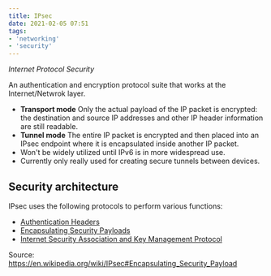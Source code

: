 ```yaml
---
title: IPsec
date: 2021-02-05 07:51
tags:
- 'networking'
- 'security'
---
```


_Internet Protocol Security_

An authentication and encryption protocol suite that works at the
Internet/Netwrok layer. 

* **Transport mode**
	Only the actual payload of the IP packet is encrypted: the destination and
	source IP addresses and other IP header information are still readable.
* **Tunnel mode**
	The entire IP packet is encrypted and then placed into an IPsec endpoint where
	it is encapsulated inside another IP packet. 
* Won't be widely utilized until IPv6 is in more widespread use.
* Currently only really used for creating secure tunnels between devices.

## Security architecture

IPsec uses the following protocols to perform various functions:

* [Authentication Headers](20220221080352-authentication-headers.md)
* [Encapsulating Security Payloads](20220221080412-encapsulating-security-payloads.md)
* [Internet Security Association and Key Management Protocol](20211222062102-internet-security-association-and-key-management-protocol.md)

Source: https://en.wikipedia.org/wiki/IPsec#Encapsulating_Security_Payload
